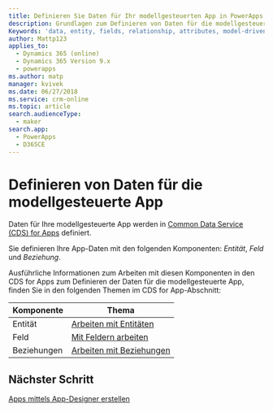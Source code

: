 ```yaml
---
title: Definieren Sie Daten für Ihr modellgesteuerten App in PowerApps | MicrosoftDocs
description: Grundlagen zum Definieren von Daten für die modellgesteuerte App
Keywords: 'data, entity, fields, relationship, attributes, model-driven app'
author: Mattp123
applies_to:
  - Dynamics 365 (online)
  - Dynamics 365 Version 9.x
  - powerapps
ms.author: matp
manager: kvivek
ms.date: 06/27/2018
ms.service: crm-online
ms.topic: article
search.audienceType:
  - maker
search.app:
  - PowerApps
  - D365CE
---
```

# <a name="define-data-for-your-model-driven-app"></a>Definieren von Daten für die modellgesteuerte App

Daten für Ihre modellgesteuerte App werden in [Common Data Service (CDS) for Apps](../common-data-service/data-platform-intro.md) definiert. 

Sie definieren Ihre App-Daten mit den folgenden Komponenten: *Entität*, *Feld* und *Beziehung*.

Ausführliche Informationen zum Arbeiten mit diesen Komponenten in den CDS for Apps zum Definieren der Daten für die modellgesteuerte App, finden Sie in den folgenden Themen im CDS for App-Abschnitt:

|Komponente |Thema|
|-----|----|
|Entität| [Arbeiten mit Entitäten](../common-data-service/entity-overview.md)|
|Feld| [Mit Feldern arbeiten](../common-data-service/fields-overview.md)|
|Beziehungen| [Arbeiten mit Beziehungen](../common-data-service/relationships-overview.md)|

## <a name="next-step"></a>Nächster Schritt

[Apps mittels App-Designer erstellen](design-custom-business-apps-using-app-designer.md)
